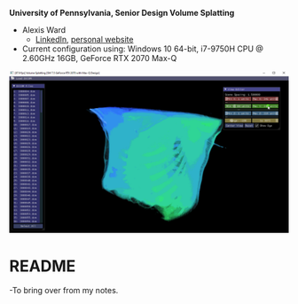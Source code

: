 **University of Pennsylvania, Senior Design
Volume Splatting**

* Alexis Ward
  * [LinkedIn](https://www.linkedin.com/in/alexis-ward47/), [personal website](https://www.alexis-ward.tech/)
* Current configuration using: Windows 10 64-bit, i7-9750H CPU @ 2.60GHz 16GB, GeForce RTX 2070 Max-Q

![](images/splat-demo.gif)

# README

-To bring over from my notes.